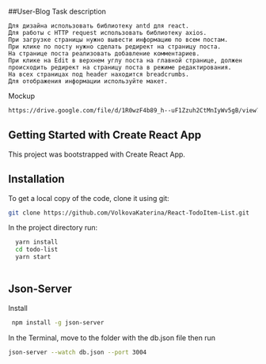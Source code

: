 ##User-Blog
Task description
````
Для дизайна использовать библиотеку antd для react.
Для работы с HTTP request использовать библиотеку axios.
При загрузке страницы нужно вывести информацию по всем постам.
При клике по посту нужно сделать редирект на страницу поста.
На странице поста реализовать добавление комментариев.
При клике на Edit в верхнем углу поста на главной странице, должен происходить редирект на страницу поста в режиме редактирования.
На всех страницах под header находится breadcrumbs.
Для отображения информации используйте макет.
````
Mockup
```bash
https://drive.google.com/file/d/1R0wzF4b89_h--uF1Zzuh2CtMnIyWv5gB/view?usp=sharing
````

## Getting Started with Create React App
This project was bootstrapped with Create React App.

## Installation
To get a local copy of the code, clone it using git:

```bash
git clone https://github.com/VolkovaKaterina/React-TodoItem-List.git

```
In the project directory run:

```bash
  yarn install
  cd todo-list
  yarn start
 
```
## Json-Server
Install
```bash
 npm install -g json-server
 ```
In the Terminal, move to the folder with the db.json file then run
```bash
json-server --watch db.json --port 3004
    

